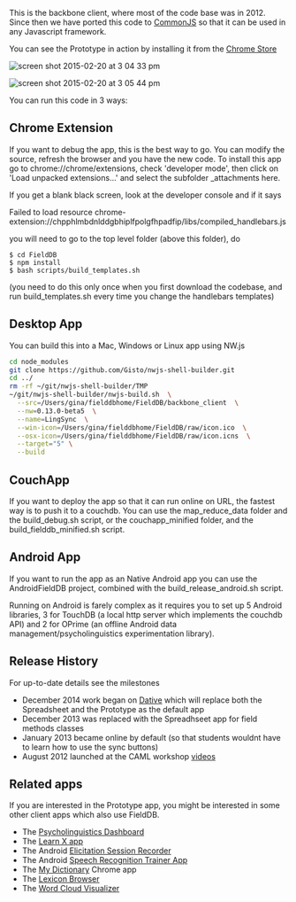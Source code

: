 This is the backbone client, where most of the code base was in 2012. Since then we have ported this code to [CommonJS](https://github.com/FieldDB/FieldDB/tree/master/api) so that it can be used in any Javascript framework.

You can see the Prototype in action by installing it from the [Chrome Store](https://chrome.google.com/webstore/detail/lingsync-prototype/eeipnabdeimobhlkfaiohienhibfcfpa?authuser)


![screen shot 2015-02-20 at 3 04 33 pm](https://cloud.githubusercontent.com/assets/196199/6283103/08d15ce0-b912-11e4-852c-b4c1d9adb243.png)

![screen shot 2015-02-20 at 3 05 44 pm](https://cloud.githubusercontent.com/assets/196199/6283117/301332ce-b912-11e4-8b7d-99ea1fc83ddf.png)

You can run this code in 3 ways:

## Chrome Extension  

If you want to debug the app, this is the best way to go. You can modify the source, refresh the browser and you have the new code. To install this app go to chrome://chrome/extensions, check
'developer mode', then click on 'Load unpacked extensions...' and
select the subfolder _attachments here.

If you get a blank black screen, look at the developer console and if it says

Failed to load resource chrome-extension://chpphlmbdnlddgbhiplfpolgfhpadfip/libs/compiled_handlebars.js

you will need to go to the top level folder (above this folder), do

    $ cd FieldDB
    $ npm install
    $ bash scripts/build_templates.sh

(you need to do this only once when you first download the codebase, and run build_templates.sh every time you change the handlebars templates)

## Desktop App

You can build this into a Mac, Windows or Linux app using NW.js

```bash
cd node_modules
git clone https://github.com/Gisto/nwjs-shell-builder.git
cd ../
rm -rf ~/git/nwjs-shell-builder/TMP
~/git/nwjs-shell-builder/nwjs-build.sh  \
  --src=/Users/gina/fielddbhome/FieldDB/backbone_client  \
  --nw=0.13.0-beta5  \
  --name=LingSync  \
  --win-icon=/Users/gina/fielddbhome/FieldDB/raw/icon.ico  \
  --osx-icon=/Users/gina/fielddbhome/FieldDB/raw/icon.icns  \
  --target="5" \
  --build
```

## CouchApp

If you want to deploy the app so that it can run online on URL, the fastest way is to push it to a couchdb.
You can use the map_reduce_data folder and the build_debug.sh script, or the couchapp_minified folder, and the build_fielddb_minified.sh script.

## Android App

If you want to run the app as an Native Android app you can use the AndroidFieldDB project, combined with the build_release_android.sh script.

Running on Android is farely complex as it requires you to set up 5 Android libraries, 3 for TouchDB (a local http server which implements the couchdb API) and 2 for OPrime (an offline Android data management/psycholinguistics experimentation library).



## Release History

For up-to-date details see the milestones

* December 2014 work began on [Dative](https://github.com/jrwdunham/dative) which will  replace both the Spreadsheet and the Prototype as the default app
* December 2013 was replaced with the Spreadhseet app for field methods classes
* January 2013 became online by default (so that students wouldnt have to learn how to use the sync buttons)
* August 2012 launched at the CAML workshop [videos](https://www.youtube.com/watch?v=eRTHu-5KvSQ&index=23&list=PLUrH6CNxFDrMtraL8hTLbLsQwdw1117FT)


## Related apps

If you are interested in the Prototype app, you might be interested in some other  client apps which also use FieldDB.

* The [Psycholinguistics Dashboard](https://github.com/ProjetDeRechercheSurLecriture/DyslexDisorthGame)
* The [Learn X app](https://github.com/FieldDB/AndroidLanguageLearningClientForFielddb)
* The Android [Elicitation Session Recorder](https://github.com/FieldDB/AndroidFieldDBElicitationRecorder)
* The Android [Speech Recognition Trainer App](https://github.com/batumi/AndroidSpeechRecognitionTrainer)
* The [My Dictionary](https://github.com/FieldDB/DictionaryChromeExtension) Chrome app
* The [Lexicon Browser](https://github.com/FieldDB/FieldDBLexicon)
* The [Word Cloud Visualizer](https://github.com/FieldDB/FieldDBWordCloudChromeApp)
